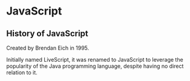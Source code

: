 # JavaScript

## History of JavaScript

Created by Brendan Eich in 1995.

Initially named LiveScript, it was renamed to JavaScript to leverage the popularity of the Java programming language, despite having no direct relation to it. 